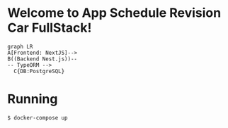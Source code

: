 # Welcome to App Schedule Revision Car FullStack!


```mermaid
graph LR
A[Frontend: NextJS]-->
B((Backend Nest.js))--
-- TypeORM -->
  C{DB:PostgreSQL}

```


# Running


```bash
$ docker-compose up
```
